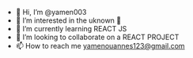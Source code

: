 - 👋 Hi, I’m @yamen003
- 👀 I’m interested in the uknown 👀
- 🌱 I’m currently learning REACT JS
- 💞️ I’m looking to collaborate on a REACT PROJECT
- 📫 How to reach me yamenouannes123@gmail.com

<!---
yamen003/yamen003 is a ✨ special ✨ repository because its `README.md` (this file) appears on your GitHub profile.
You can click the Preview link to take a look at your changes.
--->
